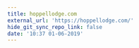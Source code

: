 ```yaml
---
title: hoppellodge.com
external_url: 'https://hoppellodge.com/'
hide_git_sync_repo_link: false
date: '10:37 01-06-2019'
---
```


